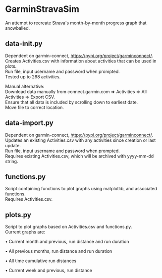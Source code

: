 # GarminStravaSim
An attempt to recreate Strava's month-by-month progress graph that snowballed.

## data-init.py

Dependent on garmin-connect, https://pypi.org/project/garminconnect/.  
Creates Activities.csv with information about activities that can be used in plots.  
Run file, input username and password when prompted.  
Tested up to 268 activities. 

Manual alternative:  
Download data manually from connect.garmin.com => Activities => All Activities => Export CSV.  
Ensure that all data is included by scrolling down to earliest date.  
Move file to correct location.

## data-import.py

Dependent on garmin-connect, https://pypi.org/project/garminconnect/.  
Updates an existing Activities.csv with any activities since creation or last update.  
Run file, input username and password when prompted.  
Requires existing Activities.csv, which will be archived with yyyy-mm-dd string.

## functions.py

Script containing functions to plot graphs using matplotlib, and associated functions.  
Requires Activities.csv.

## plots.py

Script to plot graphs based on Activities.csv and functions.py.  
Current graphs are:

• Current month and previous, run distance and run duration

• All previous months, run distance and run duration

• All time cumulative run distances 

• Current week and previous, run distance

